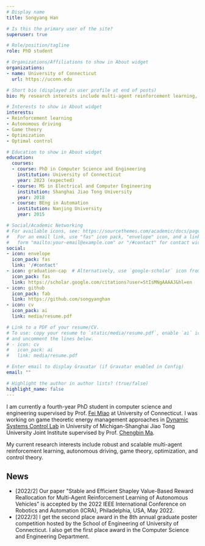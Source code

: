 ```yaml
---
# Display name
title: Songyang Han

# Is this the primary user of the site?
superuser: true

# Role/position/tagline
role: PhD student

# Organizations/Affiliations to show in About widget
organizations:
- name: University of Connecticut
  url: https://uconn.edu

# Short bio (displayed in user profile at end of posts)
bio: My research interests include multi-agent reinforcement learning, connected autonomous vehicles.

# Interests to show in About widget
interests:
- Reinforcement learning
- Autonomous driving
- Game theory
- Optimization
- Optimal control

# Education to show in About widget
education:
  courses:
  - course: PhD in Computer Science and Engineering
    institution: University of Connecticut
    year: 2023 (expected)
  - course: MS in Electrical and Computer Engineering
    institution: Shanghai Jiao Tong University
    year: 2018
  - course: BEng in Automation
    institution: Nanjing University
    year: 2015

# Social/Academic Networking
# For available icons, see: https://sourcethemes.com/academic/docs/page-builder/#icons
#   For an email link, use "fas" icon pack, "envelope" icon, and a link in the
#   form "mailto:your-email@example.com" or "/#contact" for contact widget.
social:
- icon: envelope
  icon_pack: fas
  link: '/#contact'
- icon: graduation-cap  # Alternatively, use `google-scholar` icon from `ai` icon pack
  icon_pack: fas
  link: https://scholar.google.com/citations?user=StIsMNgAAAAJ&hl=en
- icon: github
  icon_pack: fab
  link: https://github.com/songyanghan
- icon: cv
  icon_pack: ai
  link: media/resume.pdf

# Link to a PDF of your resume/CV.
# To use: copy your resume to `static/media/resume.pdf`, enable `ai` icons in `params.toml`, 
# and uncomment the lines below.
# - icon: cv
#   icon_pack: ai
#   link: media/resume.pdf

# Enter email to display Gravatar (if Gravatar enabled in Config)
email: ""

# Highlight the author in author lists? (true/false)
highlight_name: false
---
```


I am currently a fourth-year PhD student in computer science and engineering supervised by Prof. [Fei Miao](http://feimiao.org) at University of Connecticut. I was working on game theoretic energy management approaches in [Dynamic Systems Control Lab](https://sites.ji.sjtu.edu.cn/dsc/) in University of Michigan-Shanghai Jiao Tong University Joint Institute supervised by Prof. [Chengbin Ma](https://sites.ji.sjtu.edu.cn/dsc/professor/). 

My current research interests include robust and scalable multi-agent reinforcement learning, autonomous driving, game theory, optimization, and control theory.

## News
* [2022/2] Our paper "Stable and Efficient Shapley Value-Based Reward Reallocation for Multi-Agent Reinforcement Learning of Autonomous Vehicles" is accepted by the 2022 IEEE International Conference on Robotics and Automation (ICRA), Philadelphia, USA, May 2022. 
* [2022/3] I get the second place award in the 8th annual graduate poster competition hosted by the School of Engineering of University of Connecticut. I also get the first place award in the Computer Science and Engineering Department.
